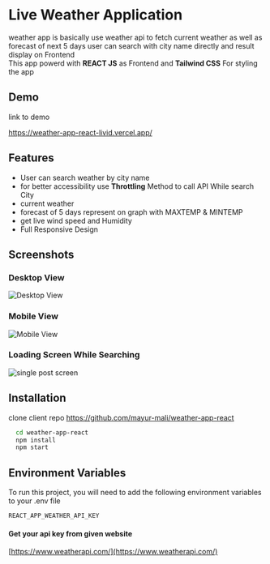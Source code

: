 
# Live Weather Application

weather app is basically use weather api to fetch current weather as well as forecast of next 5 days user can search with city name directly and result display on Frontend  
This app powerd with **REACT JS** as Frontend and **Tailwind CSS** For styling the app



## Demo

link to demo

https://weather-app-react-livid.vercel.app/
## Features

- User can search weather by city name
- for better accessibility use **Throttling** Method to call API While search City
- current weather 
- forecast of 5 days represent on graph with MAXTEMP & MINTEMP
- get live wind speed and Humidity
- Full Responsive Design


## Screenshots

### Desktop View
![Desktop View](https://i.ibb.co/DQFw3bh/Desktop-View-Weather-App.jpg)

### Mobile View
![Mobile View ](https://i.ibb.co/bb53wRW/Mobile-View-Weather-App.jpg)

### Loading Screen While Searching
![single post screen](https://i.ibb.co/RCnwm7g/Loading-Screen-While-Searching-Weather-App.jpg)

## Installation
clone client repo https://github.com/mayur-mali/weather-app-react  
```bash
  cd weather-app-react
  npm install
  npm start
```

## Environment Variables

To run this project, you will need to add the following environment variables to your .env file

`REACT_APP_WEATHER_API_KEY`


#### Get your api key from given website
[https://www.weatherapi.com/](https://www.weatherapi.com/)


